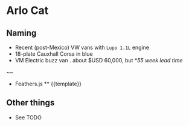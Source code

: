 # Arlo Cat

## Naming

* Recent (post-Mexico) VW vans with `Lupo 1.1L` engine
* 18-plate Cauxhall Corsa in blue
* VM Electric buzz van . about $USD 60,000, but **55 week lead time*

~~ 

* Feathers.js
** {{template}}

## Other things

* See TODO

